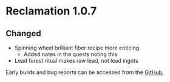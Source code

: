 # Reclamation 1.0.7


## Changed
* Spinning wheel brilliant fiber recipe more enticing
  * Added notes in the quests noting this
* Lead forest ritual makes raw lead, not lead ingots


Early builds and bug reports can be accessed from the [GitHub.](https://github.com/ACCBDD/reclamation-dev)
